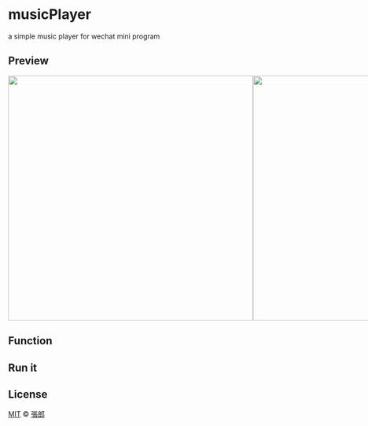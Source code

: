# musicPlayer
a simple music player for wechat mini program

## Preview
<div style="display: flex">
 <img src="F:\02-WebDev\wx-demo\wx-musicPlayer\assets\prototype.png" height="498" style="flex: 1"/>
     <img src="F:\02-WebDev\wx-demo\wx-musicPlayer\assets\preview.png" height="498" style="flex: 1"/>
</div>


## Function

## Run it

## License

[MIT](https://github.com/MaricoCheung/wx-musicPlayer/blob/main/LICENSE)  ©  [張郎](https://github.com/MaricoCheung)



<div style="display:flex">
    <div style="flex: 1">

